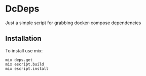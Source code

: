 # DcDeps

Just a simple script for grabbing docker-compose dependencies

## Installation

To install use mix:
```
mix deps.get
mix escript.build
mix escript.install
```
